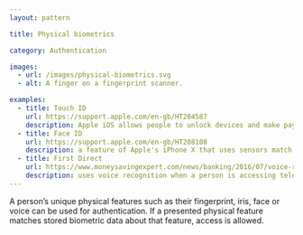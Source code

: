 ```yaml
---
layout: pattern

title: Physical biometrics

category: Authentication

images:
  - url: /images/physical-biometrics.svg
  - alt: A finger on a fingerprint scanner.

examples:
  - title: Touch ID
    url: https://support.apple.com/en-gb/HT204587
    description: Apple iOS allows people to unlock devices and make payments with a fingerprint. Similar functionality is available on Android.
  - title: Face ID
    url: https://support.apple.com/en-gb/HT208108
    description: a feature of Apple's iPhone X that uses sensors match face shapes for making a payment or unlocking a device
  - title: First Direct
    url: https://www.moneysavingexpert.com/news/banking/2016/07/voice-recognition-to-replace-passwords-for-13-million-first-direct-customers-within-two-months
    description: uses voice recognition when a person is accessing telephone banking
---
```


A person’s unique physical features such as their fingerprint, iris, face or voice can be used for authentication. If a presented physical feature matches stored biometric data about that feature, access is allowed.
